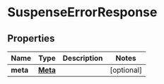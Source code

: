 

# SuspenseErrorResponse


## Properties

| Name | Type | Description | Notes |
|------------ | ------------- | ------------- | -------------|
|**meta** | [**Meta**](Meta.md) |  |  [optional] |



